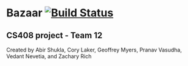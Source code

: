 # Bazaar [![Build Status](https://travis-ci.com/Ztrains/Bazaar.svg?token=CBGqqyrQU6gjKpy3TLkL&branch=master)](https://travis-ci.com/Ztrains/Bazaar)

## CS408 project - Team 12

Created by Abir Shukla, Cory Laker, Geoffrey Myers, Pranav Vasudha, Vedant Nevetia, and Zachary Rich